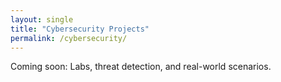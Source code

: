 ```yaml
---
layout: single
title: "Cybersecurity Projects"
permalink: /cybersecurity/
---
```

Coming soon: Labs, threat detection, and real-world scenarios.
